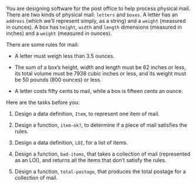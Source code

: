 You are designing software for the post office to help process physical mail. There are two kinds of physical mail: `letters` and `boxes`. A letter has an `address` (which we’ll represent simply, as a string) and a `weight` (measured in ounces). A box has `height`, `width` and `length` dimensions (measured in inches) and a `weight` (measured in ounces).

There are some rules for mail:
- A letter must weigh less than 3.5 ounces.

- The sum of a box’s height, width and length must be 62 inches or less, its total volume must be 7938 cubic inches or less, and its weight must be 50 pounds (800 ounces) or less.

- A letter costs fifty cents to mail, while a box is fifteen cents an ounce.

Here are the tasks before you:

1. Design a data definition, `Item`, to represent one item of mail.

2. Design a function, `item-ok?`, to determine if a piece of mail satisfies the rules.

3. Design a data definition, `LOI`, for a list of items.

4. Design a function, `bad-items`, that takes a collection of mail (represented as an LOI), and returns all the items that don’t satisfy the rules.

5. Design a function, `total-postage`, that produces the total postage for a collection of mail.
